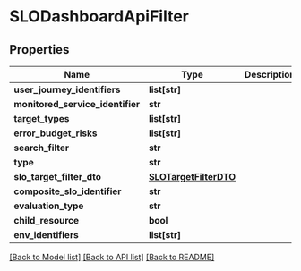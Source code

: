# SLODashboardApiFilter

## Properties
Name | Type | Description | Notes
------------ | ------------- | ------------- | -------------
**user_journey_identifiers** | **list[str]** |  | [optional] 
**monitored_service_identifier** | **str** |  | [optional] 
**target_types** | **list[str]** |  | [optional] 
**error_budget_risks** | **list[str]** |  | [optional] 
**search_filter** | **str** |  | [optional] 
**type** | **str** |  | [optional] 
**slo_target_filter_dto** | [**SLOTargetFilterDTO**](SLOTargetFilterDTO.md) |  | [optional] 
**composite_slo_identifier** | **str** |  | [optional] 
**evaluation_type** | **str** |  | [optional] 
**child_resource** | **bool** |  | [optional] 
**env_identifiers** | **list[str]** |  | [optional] 

[[Back to Model list]](../README.md#documentation-for-models) [[Back to API list]](../README.md#documentation-for-api-endpoints) [[Back to README]](../README.md)

